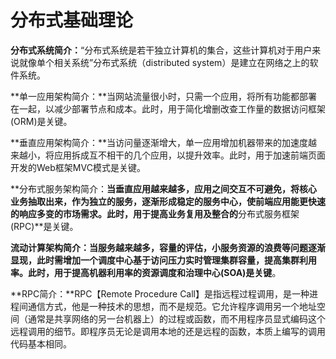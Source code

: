 # 分布式基础理论

**分布式系统简介：**“分布式系统是若干独立计算机的集合，这些计算机对于用户来说就像单个相关系统”分布式系统（distributed system）是建立在网络之上的软件系统。

**单一应用架构简介：**当网站流量很小时，只需一个应用，将所有功能都部署在一起，以减少部署节点和成本。此时，用于简化增删改查工作量的数据访问框架(ORM)是关键。

**垂直应用架构简介：**当访问量逐渐增大，单一应用增加机器带来的加速度越来越小，将应用拆成互不相干的几个应用，以提升效率。此时，用于加速前端页面开发的Web框架MVC模式是关键。

**分布式服务架构简介：**当垂直应用越来越多，应用之间交互不可避免，将核心业务抽取出来，作为独立的服务，逐渐形成稳定的服务中心，使前端应用能更快速的响应多变的市场需求。此时，用于提高业务复用及整合的**分布式服务框架(RPC)**是关键。

**流动计算架构简介：**当服务越来越多，容量的评估，小服务资源的浪费等问题逐渐显现，此时需增加一个调度中心基于访问压力实时管理集群容量，提高集群利用率。此时，用于**提高机器利用率的资源调度和治理中心(SOA)是关键**。

**RPC简介：**RPC【Remote Procedure Call】是指远程过程调用，是一种进程间通信方式，他是一种技术的思想，而不是规范。它允许程序调用另一个地址空间（通常是共享网络的另一台机器上）的过程或函数，而不用程序员显式编码这个远程调用的细节。即程序员无论是调用本地的还是远程的函数，本质上编写的调用代码基本相同。

‍
